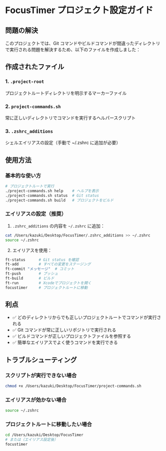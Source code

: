 # FocusTimer プロジェクト設定ガイド

## 問題の解決

このプロジェクトでは、Git コマンドやビルドコマンドが間違ったディレクトリで実行される問題を解決するため、以下のファイルを作成しました：

## 作成されたファイル

### 1. `.project-root`

プロジェクトルートディレクトリを明示するマーカーファイル

### 2. `project-commands.sh`

常に正しいディレクトリでコマンドを実行するヘルパースクリプト

### 3. `.zshrc_additions`

シェルエイリアスの設定（手動で ~/.zshrc に追加が必要）

## 使用方法

### 基本的な使い方

```bash
# プロジェクトルートで実行
./project-commands.sh help    # ヘルプを表示
./project-commands.sh status  # Git status
./project-commands.sh build   # プロジェクトをビルド
```

### エイリアスの設定（推奨）

1. `.zshrc_additions` の内容を `~/.zshrc` に追加：

```bash
cat /Users/kazuki/Desktop/FocusTimer/.zshrc_additions >> ~/.zshrc
source ~/.zshrc
```

2. エイリアスを使用：

```bash
ft-status      # Git status を確認
ft-add         # すべての変更をステージング
ft-commit "メッセージ"  # コミット
ft-push        # プッシュ
ft-build       # ビルド
ft-run         # Xcodeでプロジェクトを開く
focustimer     # プロジェクトルートに移動
```

## 利点

- ✅ どのディレクトリからでも正しいプロジェクトルートでコマンドが実行される
- ✅ Git コマンドが常に正しいリポジトリで実行される
- ✅ ビルドコマンドが正しいプロジェクトファイルを参照する
- ✅ 簡単なエイリアスでよく使うコマンドを実行できる

## トラブルシューティング

### スクリプトが実行できない場合

```bash
chmod +x /Users/kazuki/Desktop/FocusTimer/project-commands.sh
```

### エイリアスが効かない場合

```bash
source ~/.zshrc
```

### プロジェクトルートに移動したい場合

```bash
cd /Users/kazuki/Desktop/FocusTimer
# または（エイリアス設定後）
focustimer
```
